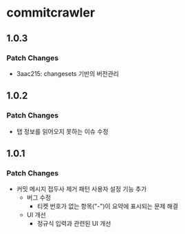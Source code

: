# commitcrawler

## 1.0.3

### Patch Changes

- 3aac215: changesets 기반의 버전관리

## 1.0.2

### Patch Changes

- 탭 정보를 읽어오지 못하는 이슈 수정

## 1.0.1

### Patch Changes

- 커밋 메시지 접두사 제거 패턴 사용자 설정 기능 추가
  - 버그 수정
    - 티켓 번호가 없는 항목("-")이 요약에 표시되는 문제 해결
  - UI 개선
    - 정규식 입력과 관련된 UI 개선
